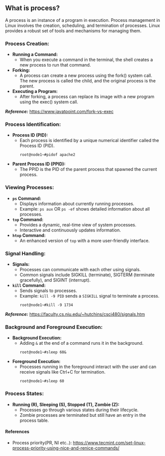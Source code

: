 ## What is process?
A process is an instance of a program in execution. Process management in Linux involves the creation, scheduling, and termination of processes. Linux provides a robust set of tools and mechanisms for managing them.
### Process Creation:
- **Running a Command:**
  - When you execute a command in the terminal, the shell creates a new process to run that command.
- **Forking:**
  - A process can create a new process using the fork() system call. The new process is called the child, and the original process is the parent.
- **Executing a Program:**
  - After forking, a process can replace its image with a new program using the exec() system call.

_**Reference:**_ https://www.javatpoint.com/fork-vs-exec
### Process Identification:
- **Process ID (PID):**
  - Each process is identified by a unique numerical identifier called the Process ID (PID).
    ```
    root@node1~#pidof apache2
    ```
- **Parent Process ID (PPID):**
  - The PPID is the PID of the parent process that spawned the current process.
### Viewing Processes:
- **`ps` Command:**
  - Displays information about currently running processes.
  - Example: `ps aux` OR `ps -ef` shows detailed information about all processes.
- **`top` Command:**
  - Provides a dynamic, real-time view of system processes.
  - Interactive and continuously updates information.
- **`htop` Command:**
  - An enhanced version of `top` with a more user-friendly interface.
### Signal Handling:
- **Signals:**
  - Processes can communicate with each other using signals.
  - Common signals include SIGKILL (terminate), SIGTERM (terminate gracefully), and SIGINT (interrupt).
- **`kill` Command:**
  - Sends signals to processes.
  - Example: `kill -9 PID` sends a `SIGKILL` signal to terminate a process.
    ```
    root@node1~#kill -9 1734
    ```

_**Reference:**_  https://faculty.cs.niu.edu/~hutchins/csci480/signals.htm
### Background and Foreground Execution:
- **Background Execution:**
  - Adding `&` at the end of a command runs it in the background.
    ```
    root@node1~#sleep 60&
    ```
- **Foreground Execution:**
  - Processes running in the foreground interact with the user and can receive signals like Ctrl+C for termination.
    ```
    root@node1~#sleep 60
    ```
### Process States:
- **Running (R), Sleeping (S), Stopped (T), Zombie (Z):**
  - Processes go through various states during their lifecycle.
  - Zombie processes are terminated but still have an entry in the process table.

#### References
- Process priority(PR, NI etc..): https://www.tecmint.com/set-linux-process-priority-using-nice-and-renice-commands/
